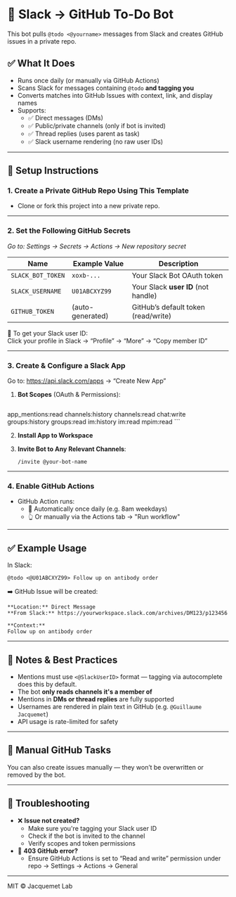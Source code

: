 # 🧾 Slack → GitHub To-Do Bot

This bot pulls `@todo <@yourname>` messages from Slack and creates GitHub issues in a private repo.

## ✅ What It Does

- Runs once daily (or manually via GitHub Actions)
- Scans Slack for messages containing `@todo` **and tagging you**
- Converts matches into GitHub Issues with context, link, and display names
- Supports:
  - ✅ Direct messages (DMs)
  - ✅ Public/private channels (only if bot is invited)
  - ✅ Thread replies (uses parent as task)
  - ✅ Slack username rendering (no raw user IDs)

---

## 🚀 Setup Instructions

### 1. **Create a Private GitHub Repo Using This Template**

- Clone or fork this project into a new private repo.

---

### 2. **Set the Following GitHub Secrets**  
_Go to: Settings → Secrets → Actions → New repository secret_

| Name               | Example Value         | Description                           |
|--------------------|-----------------------|---------------------------------------|
| `SLACK_BOT_TOKEN`  | `xoxb-...`            | Your Slack Bot OAuth token            |
| `SLACK_USERNAME`   | `U01ABCXYZ99`         | Your Slack **user ID** (not handle)   |
| `GITHUB_TOKEN`     | (auto-generated)      | GitHub’s default token (read/write)   |

🔎 To get your Slack user ID:  
Click your profile in Slack → “Profile” → “More” → “Copy member ID”

---

### 3. **Create & Configure a Slack App**

Go to: https://api.slack.com/apps → “Create New App”

1. **Bot Scopes** (OAuth & Permissions):
    ```
app_mentions:read
channels:history
channels:read
chat:write
groups:history
groups:read
im:history
im:read
mpim:read
    ```

2. **Install App to Workspace**

3. **Invite Bot to Any Relevant Channels**:
    ```
    /invite @your-bot-name
    ```

---

### 4. **Enable GitHub Actions**

- GitHub Action runs:
  - 📅 Automatically once daily (e.g. 8am weekdays)
  - 👆 Or manually via the Actions tab → "Run workflow"

---

## ✅ Example Usage

In Slack:

```text
@todo <@U01ABCXYZ99> Follow up on antibody order
```

➡️ GitHub Issue will be created:

```
**Location:** Direct Message
**From Slack:** https://yourworkspace.slack.com/archives/DM123/p123456

**Context:**
Follow up on antibody order
```

---

## 📎 Notes & Best Practices

- Mentions must use `<@SlackUserID>` format — tagging via autocomplete does this by default.
- The bot **only reads channels it's a member of**
- Mentions in **DMs or thread replies** are fully supported
- Usernames are rendered in plain text in GitHub (e.g. `@Guillaume Jacquemet`)
- API usage is rate-limited for safety

---

## 🧠 Manual GitHub Tasks

You can also create issues manually — they won’t be overwritten or removed by the bot.

---

## 🛟 Troubleshooting

- ❌ **Issue not created?**
  - Make sure you're tagging your Slack user ID
  - Check if the bot is invited to the channel
  - Verify scopes and token permissions
- 🛑 **403 GitHub error?**
  - Ensure GitHub Actions is set to “Read and write” permission under repo → Settings → Actions → General

---

MIT © Jacquemet Lab
